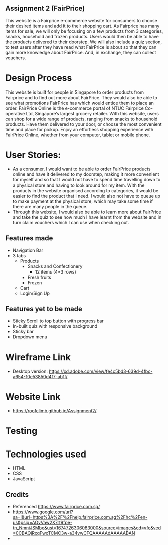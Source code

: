 ## Assignment 2 (FairPrice)

This website is a Fairprice e-commerce website for consumers to choose their desired items and add it to their shopping cart. As Fairprice has many items for sale, we will only be focusing on a few products from 3 categories, snacks, household and frozen products. Users would then be able to have the products delivered to their doorstep. We will also include a quiz section, to test users after they have read what FairPrice is about so that they can gain more knowledge about FairPrice. And, in exchange, they can collect vouchers.

# Design Process

This website is built for people in Singapore to order products from Fairprice and to find out more about FairPrice. They would also be able to see what promotions FairPrice has which would entice them to place an order.
FairPrice Online is the e-commerce portal of NTUC Fairprice Co-operative Ltd, Singapore’s largest grocery retailer. With this website, users can shop for a wide range of products, ranging from snacks to household products. Have them delivered to your door, or choose the most convenient time and place for pickup. Enjoy an effortless shopping experience with FairPrice Online, whether from your computer, tablet or mobile phone.

# User Stories:

- As a consumer, I would want to be able to order FairPrice products online and have it delivered to my doorstep, making it more convenient for myself and so that I would not have to spend time travelling down to a physical store and having to look around for my item. With the products in the website organised according to categories, it would be easier to find the product that I need. I would also not have to queue up to make payment at the physical store, which may take some time if there are many people in the queue.
- Through this website, I would also be able to learn more about FairPrice and take the quiz to see how much I have learnt from the website and in turn claim vouchers which I can use when checking out.

## Features made

- Navigation Bar
- 3 tabs
  - Products
    - Snacks and Confectionery
      - 12 items (4\*3 rows)
    - Fresh fruits
    - Frozen
  - Cart
  - Login/Sign Up

## Features yet to be made

- Sticky Scroll to top button with progress bar
- In-built quiz with responsive background
- Sticky bar
- Dropdown menu

# Wireframe Link

- Desktop version: https://xd.adobe.com/view/fe4c5bd3-639d-4fbc-a654-10e53850d4f7-ab1f/

# Website Link

- https://roofclimb.github.io/Assignment2/

# Testing

# Technologies used

- HTML
- CSS
- JavaScript

## Credits

- Referenced https://www.fairprice.com.sg/
- https://www.google.com/url?sa=i&url=https%3A%2F%2Fhelp.fairprice.com.sg%2Fhc%2Fen-us&psig=AOvVaw2X7rt9fpe-tn_NmniJSMbe&ust=1674726306083000&source=images&cd=vfe&ved=0CBAQjRxqFwoTCMC3w-a34vwCFQAAAAAdAAAAABAN
-
